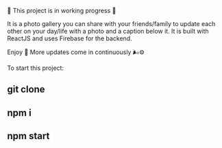 🌱 This project is in working progress 🌱

It is a photo gallery you can share with your friends/family to update each other on your day/life with a photo and a caption below it. 
It is built with ReactJS and uses Firebase for the backend. 

Enjoy 🌼 
More updates come in continuously 🌬⚙️

To start this project:

## git clone <this repo>
## npm i
## npm start
